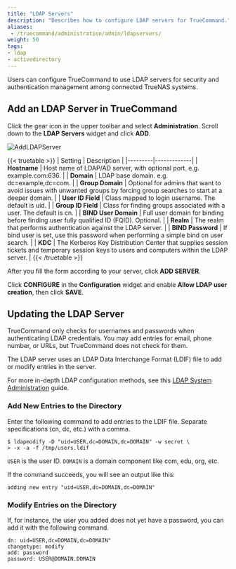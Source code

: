 ```yaml
---
title: "LDAP Servers"
description: "Describes how to configure LDAP servers for TrueCommand."
aliases:
 - /truecommand/administration/admin/ldapservers/
weight: 50
tags:
- ldap
- activedirectory
---
```


Users can configure TrueCommand to use LDAP servers for security and authentication management among connected TrueNAS systems.

## Add an LDAP Server in TrueCommand

Click the gear icon in the upper toolbar and select **Administration**. Scroll down to the **LDAP Servers** widget and click **ADD**.

![AddLDAPServer](/images/TrueCommand/Administration/AddLDAPServerScreen.png "Add LDAP Servers")

{{< truetable >}}
| Setting | Description |
|---------|-------------|
| **Hostname** | Host name of LDAP/AD server, with optional port. e.g. example.com:636. |
| **Domain** | LDAP base domain. e.g. dc=example,dc=com. |
| **Group Domain** | Optional for admins that want to avoid issues with unwanted groups by forcing group searches to start at a deeper domain. |
| **User ID Field** | Class mapped to login username. The default is uid. |
| **Group ID Field** | Class for finding groups associated with a user. The default is cn. |
| **BIND User Domain** | Full user domain for binding before finding user fully qualified ID (FQID). Optional. |
| **Realm** | The realm that performs authentication against the LDAP server. |
| **BIND Password** | If bind user is set, use this password when performing a simple bind on user search. |
| **KDC** | The Kerberos Key Distribution Center that supplies session tickets and temporary session keys to users and computers within the LDAP server. |
{{< /truetable >}}

After you fill the form according to your server, click **ADD SERVER**.

Click **CONFIGURE** in the **Configuration** widget and enable **Allow LDAP user creation**, then click **SAVE**.

## Updating the LDAP Server

TrueCommand only checks for usernames and passwords when authenticating LDAP credentials. You may add entries for email, phone number, or URLs, but TrueCommand does not check for them.

The LDAP server uses an LDAP Data Interchange Format (LDIF) file to add or modify entries in the server.

For more in-depth LDAP configuration methods, see this [LDAP System Administration](https://www.oreilly.com/library/view/ldap-system-administration/1565924916/ch04s05.html) guide.

### Add New Entries to the Directory

Enter the following command to add entries to the LDIF file. Separate specifications (cn, dc, etc.) with a comma. 

```
$ ldapmodify -D "uid=USER,dc=DOMAIN,dc=DOMAIN" -w secret \
> -x -a -f /tmp/users.ldif
```

`USER` is the user ID.
`DOMAIN` is a domain component like com, edu, org, etc.

If the command succeeds, you will see an output like this:

`adding new entry "uid=USER,dc=DOMAIN,dc=DOMAIN"`

### Modify Entries on the Directory

If, for instance, the user you added does not yet have a password, you can add it with the following command.

```
dn: uid=USER,dc=DOMAIN,dc=DOMAIN"
changetype: modify
add: password
password: USER@DOMAIN.DOMAIN
```
